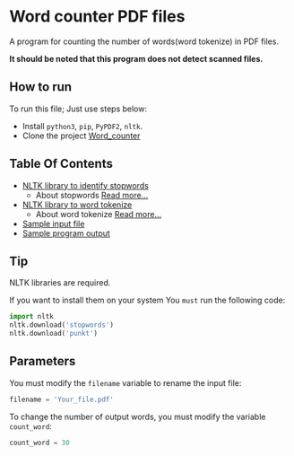 # Word counter PDF files

A program for counting the number of words(word tokenize) in PDF files.

**It should be noted that this program does not detect scanned files.**

## How to run
To run this file; Just use steps below:

+ Install `python3`, `pip`, `PyPDF2`, `nltk`.
+ Clone the project <a href='https://github.com/mohammad26845/Word_counter.git'>Word_counter</a>

## Table Of Contents
- [NLTK library to identify stopwords](/corpora)
    + About stopwords <a href='https://www.nltk.org/book/ch02.html'>Read more...</a>
- [NLTK library to word tokenize](/tokenizers)
    + About word tokenize <a href='https://www.nltk.org/api/nltk.tokenize.html'>Read more...</a>
- [Sample input file](test.pdf)
- [Sample program output](out.csv)
    

## Tip
NLTK libraries are required.

If you want to install them on your system
You `must` run the following code:
```python
import nltk
nltk.download('stopwords')
nltk.download('punkt')
```

## Parameters
You must modify the `filename` variable to rename the input file:
```python
filename = 'Your_file.pdf'
```

To change the number of output words, you must modify the variable `count_word`:
```python
count_word = 30
```